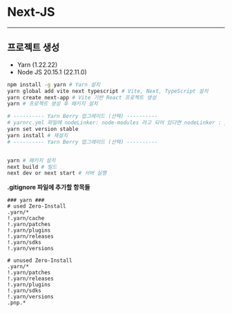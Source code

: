 # Next-JS

---

## 프로젝트 생성

- Yarn (1.22.22)
- Node JS 20.15.1 (22.11.0)

```bash
npm install -g yarn # Yarn 설치
yarn global add vite next typescript # Vite, Next, TypeScript 설치
yarn create next-app # Vite 기반 React 프로젝트 생성
yarn # 프로젝트 생성 후 패키지 설치

# ---------- Yarn Berry 업그레이드 (선택) ----------
# yarnrc.yml 파일에 nodeLinker: node-modules 라고 되어 있다면 nodeLinker : pnp 로 수정, 없다면 추가
yarn set version stable
yarn install # 재설치
# ---------- Yarn Berry 업그레이드 (선택) ----------


yarn # 패키지 설치
next build # 빌드
next dev or next start # 서버 실행
```

**.gitignore 파일에 추가할 항목들**

```text
### yarn ###
# used Zero-Install
.yarn/*
!.yarn/cache
!.yarn/patches
!.yarn/plugins
!.yarn/releases
!.yarn/sdks
!.yarn/versions

# unused Zero-Install
.yarn/*
!.yarn/patches
!.yarn/releases
!.yarn/plugins
!.yarn/sdks
!.yarn/versions
.pnp.*
```
